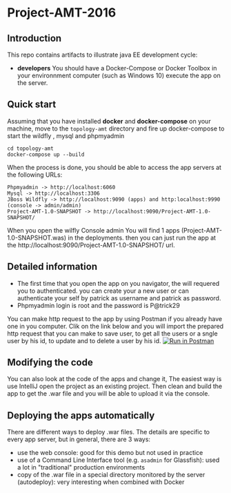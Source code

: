 # Project-AMT-2016

## Introduction

This repo contains artifacts to illustrate  java EE development cycle:

* **developers** You should have a Docker-Compose or Docker Toolbox in your environnment computer (such as Windows 10) execute the app on the server.

## Quick start

Assuming that you have installed **docker** and **docker-compose** on your machine, move to the `topology-amt` directory and fire up docker-compose to start the wildfly , mysql and phpmyadmin

```
cd topology-amt
docker-compose up --build
```
When the process is done, you should be able to access the app servers at the following URLs:

```
Phpmyadmin -> http://localhost:6060 
Mysql -> http://localhost:3306
JBoss Wildfly -> http://localhost:9090 (apps) and http:localhost:9990 (console -> admin/admin)
Project-AMT-1.0-SNAPSHOT -> http://localhost:9090/Project-AMT-1.0-SNAPSHOT/
```
When you open the wilfly Console admin You will find 1 apps (Project-AMT-1.0-SNAPSHOT.was) in the deployments. then you can just run the 
app at the http://localhost:9090/Project-AMT-1.0-SNAPSHOT/ url.

## Detailed information
- The first time that you open the app on you navigator, the will requered you to authenticated. you can create your a new user or can   authenticate your self by patrick as username and patrick as password.
- Phpmyadmin login is root and the password is P@trick29

You can make http request to the app by using Postman if you already have one in you computer. Clik on the link below and you will import the prepared http request that you can make to save user, to get all the users or a sngle user by his id, to update and to delete a user by his id.
[![Run in Postman](https://run.pstmn.io/button.svg)](https://app.getpostman.com/run-collection/9568f96cf888f39e5db9#?env%5Bget%5D=W3sia2V5IjoiVVJMX1BSRUZJWCIsInZhbHVlIjoiaHR0cDovL2xvY2FsaG9zdDo4MDgwL1Byb2plY3QtQU1ULTEuMC1TTkFQU0hPVCIsInR5cGUiOiJ0ZXh0IiwiZW5hYmxlZCI6dHJ1ZX1d)

## Modifying the code

You can also look at the code of the apps and change it, The easiest way is use IntelliJ open the project as an existing project. Then clean and build the app to get the .war file and you will be able to upload it via the console.

## Deploying the apps automatically

There are different ways to deploy .war files. The details are specific to every app server, but in general, there are 3 ways:

* use the web console: good for this demo but not used in practice
* use of a Command Line Interface tool (e.g. `asadmin` for Glassfish): used a lot in "traditional" production environments
* copy of the .war file in a special directory monitored by the server (autodeploy): very interesting when combined with Docker

